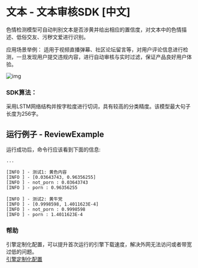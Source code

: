 # 文本 - 文本审核SDK [中文]
色情检测模型可自动判别文本是否涉黄并给出相应的置信度，对文本中的色情描述、低俗交友、污秽文爱进行识别。

应用场景举例：
适用于视频直播弹幕、社区论坛留言等，对用户评论信息进行检测，一旦发现用户提交违规内容，进行自动审核与实时过滤，保证产品良好用户体验。

![img](https://djl-model.oss-cn-hongkong.aliyuncs.com/AIAS/nlp_sdks/text_review.jpeg)


### SDK算法：
采用LSTM网络结构并按字粒度进行切词，具有较高的分类精度。该模型最大句子长度为256字。

## 运行例子 - ReviewExample
运行成功后，命令行应该看到下面的信息:
```text
...

[INFO ] - 测试1: 黄色内容
[INFO ] - [0.03643743, 0.96356255]
[INFO ] - not_porn : 0.03643743
[INFO ] - porn : 0.96356255

[INFO ] - 测试2: 黄牛党
[INFO ] - [0.9998598, 1.4011623E-4]
[INFO ] - not_porn : 0.9998598
[INFO ] - porn : 1.4011623E-4
```

### 帮助 
引擎定制化配置，可以提升首次运行的引擎下载速度，解决外网无法访问或者带宽过低的问题。         
[引擎定制化配置](http://aias.top/engine_cpu.html)
